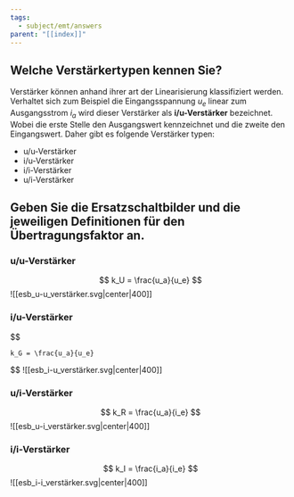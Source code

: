 ```yaml
---
tags:
  - subject/emt/answers
parent: "[[index]]"
---
```

## Welche Verstärkertypen kennen Sie?  
Verstärker können anhand ihrer art der Linearisierung klassifiziert werden. Verhaltet sich zum Beispiel die Eingangsspannung $u_e$ linear zum Ausgangsstrom $i_a$ wird dieser Verstärker als **i/u-Verstärker** bezeichnet. Wobei die erste Stelle den Ausgangswert kennzeichnet und die zweite den Eingangswert. Daher gibt es folgende Verstärker typen:
  - u/u-Verstärker
  - i/u-Verstärker
  - i/i-Verstärker
  - u/i-Verstärker

## Geben Sie die Ersatzschaltbilder und die jeweiligen Definitionen für den Übertragungsfaktor an.  

### u/u-Verstärker
$$
	k_U = \frac{u_a}{u_e}
$$
![[esb_u-u_verstärker.svg|center|400]]

### i/u-Verstärker
$$

	k_G = \frac{u_a}{u_e}
$$
![[esb_i-u_verstärker.svg|center|400]]

### u/i-Verstärker
$$
	k_R = \frac{u_a}{i_e}
$$
![[esb_u-i_verstärker.svg|center|400]]


### i/i-Verstärker
$$
	k_I = \frac{i_a}{i_e}
$$
![[esb_i-i_verstärker.svg|center|400]]
